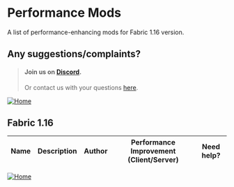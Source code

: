 
# Performance Mods
A list of performance-enhancing mods for Fabric 1.16 version.

## Any suggestions/complaints?
> #### Join us on [Discord](https://discord.gg/8nzHYhVUQS).
> Or contact us with your questions [here](./../../issues).

[![Home](https://i.imgur.com/zGuelkW.png)](https://github.com/NordicGamerFE/usefulmods/blob/main/README.md)

## Fabric 1.16

| Name |  Description | Author | Performance Improvement (Client/Server) | Need help? |
| --- | :---: | :---: | :---: | :---: |


[![Home](https://i.imgur.com/zGuelkW.png)](https://github.com/NordicGamerFE/usefulmods/blob/main/README.md)
